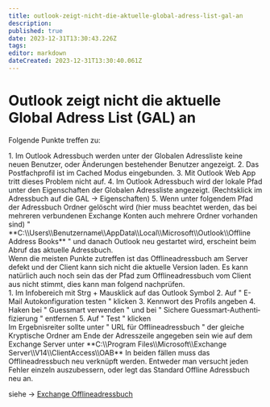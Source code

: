 ```yaml
---
title: outlook-zeigt-nicht-die-aktuelle-global-adress-list-gal-an
description: 
published: true
date: 2023-12-31T13:30:43.226Z
tags: 
editor: markdown
dateCreated: 2023-12-31T13:30:40.061Z
---
```


# Outlook zeigt nicht die aktuelle Global Adress List (GAL) an

Folgende Punkte treffen zu:

<div class="vector-body" id="bkmrk-im-outlook-adressbuc"><div class="mw-body-content mw-content-ltr" dir="ltr" lang="de"><div class="mw-parser-output">1. Im Outlook Adressbuch werden unter der Globalen Adressliste keine neuen Benutzer, oder Änderungen bestehender Benutzer angezeigt.
2. Das Postfachprofil ist im Cached Modus eingebunden.
3. Mit Outlook Web App tritt dieses Problem nicht auf.
4. Im Outlook Adressbuch wird der lokale Pfad unter den Eigenschaften der Globalen Adressliste angezeigt. (Rechtsklick im Adressbuch auf die GAL → Eigenschaften)
5. Wenn unter folgendem Pfad der Adressbuch Ordner gelöscht wird (hier muss beachtet werden, das bei mehreren verbundenen Exchange Konten auch mehrere Ordner vorhanden sind) " **C:\\Users\\Benutzername\\AppData\\Local\\Microsoft\\Outlook\\Offline Address Books** " und danach Outlook neu gestartet wird, erscheint beim Abruf das aktuelle Adressbuch.

</div></div></div>  
Wenn die meisten Punkte zutreffen ist das Offlineadressbuch am Server defekt und der Client kann sich nicht die aktuelle Version laden. Es kann natürlich auch noch sein das der Pfad zum Offlineadressbuch vom Client aus nicht stimmt, dies kann man folgend nachprüfen.

<div class="vector-body" id="bkmrk-im-infobereich-mit-s"><div class="mw-body-content mw-content-ltr" dir="ltr" lang="de"><div class="mw-parser-output">1. Im Infobereich mit Strg + Mausklick auf das Outlook Symbol
2. Auf " E-Mail Autokonfiguration testen " klicken
3. Kennwort des Profils angeben
4. Haken bei " Guessmart verwenden " und bei " Sichere Guessmart-Authentifizierung " entfernen
5. Auf " Test " klicken

</div></div></div>Im Ergebnisreiter sollte unter " URL für Offlineadressbuch " der gleiche Kryptische Ordner am Ende der Adresszeile angegeben sein wie auf dem Exchange Server unter **C:\\Program Files\\Microsoft\\Exchange Server\\V14\\ClientAccess\\OAB**  
In beiden fällen muss das Offlineadressbuch neu verknüpft werden. Entweder man versucht jeden Fehler einzeln auszubessern, oder legt das Standard Offline Adressbuch neu an.  
  
siehe → [Exchange Offlineadressbuch](https://wiki.eidolf.de/index.php/Exchange_Offlineadressbuch "Exchange Offlineadressbuch")